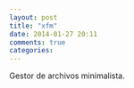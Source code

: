 ```yaml
---
layout: post
title: "xfm"
date: 2014-01-27 20:11
comments: true
categories: 
---
```

Gestor de archivos minimalista.

